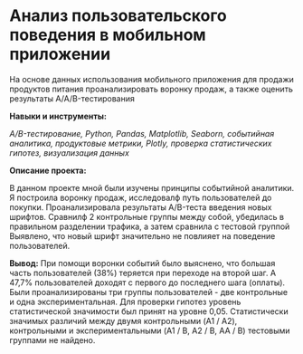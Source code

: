# Анализ пользовательского поведения в мобильном приложении

На основе данных использования мобильного приложения для продажи продуктов питания проанализировать воронку продаж, а также оценить результаты A/A/B-тестирования

**Навыки и инструменты:**


*A/B-тестирование, Python, Pandas, Matplotlib, Seaborn, событийная аналитика, продуктовые метрики, Plotly, проверка статистических гипотез, визуализация данных*

**Описание проекта:**

В данном проекте мной были изучены принципы событийной аналитики. Я построила
воронку продаж, исследовалф путь пользователей до покупки. Проанализировала
результаты A/B-теста введения новых шрифтов. Сравнилф 2 контрольные группы между
собой, убедилась в правильном разделении трафика, а затем сравнила с тестовой группой
Выявлено, что новый шрифт значительно не повлияет на поведение пользователей.

**Вывод:**
При помощи воронки событий было выяснено, что большая часть пользователей (38%) теряется при переходе на второй шаг. А 47,7% пользователей доходят с первого до последнего шага (оплаты). Были проанализированы три группы пользователей - две контрольные и одна экспериментальная. Для проверки гипотез уровень статистической значимости был принят на уровне 0,05. Статистически значимых различий между двумя контрольными (A1 / A2), контрольными и экспериментальными (A1 / B, A2 / B, AA / B) тестовыми группами не найдено.
